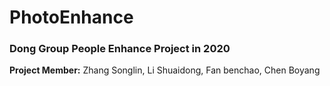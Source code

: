 <html>
<body>
<h1> PhotoEnhance </h1>
  <h3> Dong Group People Enhance Project in 2020 </h3>
  <p> <b> Project Member:</b> Zhang Songlin, Li Shuaidong, Fan benchao, Chen Boyang </p>
  
</body>

</html>
